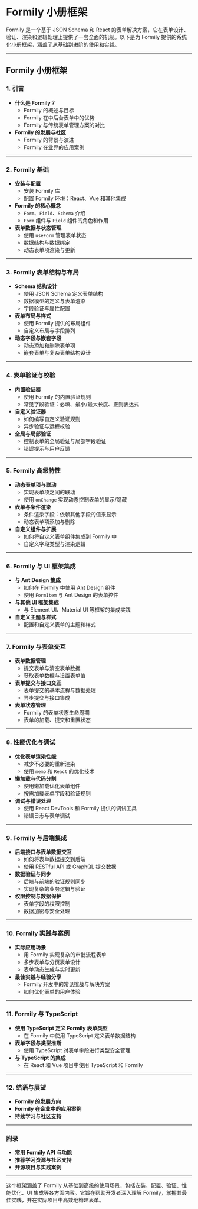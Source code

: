 
# Formily 小册框架

Formily 是一个基于 JSON Schema 和 React 的表单解决方案，它在表单设计、验证、渲染和逻辑处理上提供了一套全面的机制。以下是为 Formily 提供的系统化小册框架，涵盖了从基础到进阶的使用和实践。

---

## **Formily 小册框架**

### 1. **引言**

- **什么是 Formily？**
  - Formily 的概述与目标
  - Formily 在中后台表单中的优势
  - Formily 与传统表单管理方案的对比
- **Formily 的发展与社区**
  - Formily 的背景与演进
  - Formily 在业界的应用案例

---

### 2. **Formily 基础**

- **安装与配置**
  - 安装 Formily 库
  - 配置 Formily 环境：React、Vue 和其他集成
- **Formily 的核心概念**
  - `Form`、`Field`、`Schema` 介绍
  - `Form` 组件与 `Field` 组件的角色和作用
- **表单数据与状态管理**
  - 使用 `useForm` 管理表单状态
  - 数据结构与数据绑定
  - 动态表单项渲染与更新

---

### 3. **Formily 表单结构与布局**

- **Schema 结构设计**
  - 使用 JSON Schema 定义表单结构
  - 数据模型的定义与表单渲染
  - 字段验证与属性配置
- **表单布局与样式**
  - 使用 Formily 提供的布局组件
  - 自定义布局与字段排列
- **动态字段与嵌套字段**
  - 动态添加和删除表单项
  - 嵌套表单与复杂表单结构设计

---

### 4. **表单验证与校验**

- **内置验证器**
  - 使用 Formily 的内置验证规则
  - 常见字段验证：必填、最小/最大长度、正则表达式
- **自定义验证器**
  - 如何编写自定义验证规则
  - 异步验证与远程校验
- **全局与局部验证**
  - 控制表单的全局验证与局部字段验证
  - 错误提示与用户反馈

---

### 5. **Formily 高级特性**

- **动态表单项与联动**
  - 实现表单项之间的联动
  - 使用 `onChange` 实现动态控制表单的显示/隐藏
- **表单与条件渲染**
  - 条件渲染字段：依赖其他字段的值来显示
  - 动态表单项添加与删除
- **自定义组件与扩展**
  - 如何将自定义表单组件集成到 Formily 中
  - 自定义字段类型与渲染逻辑

---

### 6. **Formily 与 UI 框架集成**

- **与 Ant Design 集成**
  - 如何在 Formily 中使用 Ant Design 组件
  - 使用 `FormItem` 与 Ant Design 的表单控件
- **与其他 UI 框架集成**
  - 与 Element UI、Material UI 等框架的集成实践
- **自定义主题与样式**
  - 配置和自定义表单的主题和样式

---

### 7. **Formily 与表单交互**

- **表单数据管理**
  - 提交表单与清空表单数据
  - 获取表单数据与设置表单值
- **表单提交与接口交互**
  - 表单提交的基本流程与数据处理
  - 异步提交与接口集成
- **表单状态管理**
  - Formily 的表单状态生命周期
  - 表单的加载、提交和重置状态

---

### 8. **性能优化与调试**

- **优化表单渲染性能**
  - 减少不必要的重新渲染
  - 使用 `memo` 和 `React` 的优化技术
- **懒加载与代码分割**
  - 使用懒加载优化表单组件
  - 按需加载表单字段和验证规则
- **调试与错误处理**
  - 使用 React DevTools 和 Formily 提供的调试工具
  - 错误日志与表单调试

---

### 9. **Formily 与后端集成**

- **后端接口与表单数据交互**
  - 如何将表单数据提交到后端
  - 使用 RESTful API 或 GraphQL 提交数据
- **数据验证与同步**
  - 后端与前端的验证规则同步
  - 实现复杂的业务逻辑与验证
- **权限控制与数据保护**
  - 表单字段的权限控制
  - 数据加密与安全处理

---

### 10. **Formily 实践与案例**

- **实际应用场景**
  - 用 Formily 实现复杂的审批流程表单
  - 多步表单与分页表单设计
  - 表单动态生成与实时更新
- **最佳实践与经验分享**
  - Formily 开发中的常见挑战与解决方案
  - 如何优化表单的用户体验

---

### 11. **Formily 与 TypeScript**

- **使用 TypeScript 定义 Formily 表单类型**
  - 在 Formily 中使用 TypeScript 定义表单数据结构
- **表单字段与类型推断**
  - 使用 TypeScript 对表单字段进行类型安全管理
- **与 TypeScript 的集成**
  - 在 React 和 Vue 项目中使用 TypeScript 和 Formily

---

### 12. **结语与展望**

- **Formily 的发展方向**
- **Formily 在企业中的应用案例**
- **持续学习与社区支持**

---

### 附录

- **常用 Formily API 与功能**
- **推荐学习资源与社区支持**
- **开源项目与实践案例**

---

这个框架涵盖了 Formily 从基础到高级的使用场景，包括安装、配置、验证、性能优化、UI 集成等各方面内容。它旨在帮助开发者深入理解 Formily，掌握其最佳实践，并在实际项目中高效地构建表单。
